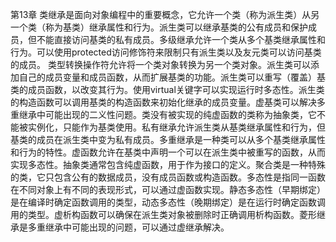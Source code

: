 第13章
类继承是面向对象编程中的重要概念，它允许一个类（称为派生类）从另一个类（称为基类）继承属性和行为。派生类可以继承基类的公有成员和保护成员，但不能直接访问基类的私有成员。多级继承允许一个类从多个基类继承属性和行为。可以使用protected访问修饰符来限制只有派生类以及友元类可以访问基类的成员。
类型转换操作符允许将一个类对象转换为另一个类对象。派生类可以添加自己的成员变量和成员函数，从而扩展基类的功能。派生类可以重写（覆盖）基类的成员函数，以改变其行为。使用virtual关键字可以实现运行时多态性。派生类的构造函数可以调用基类的构造函数来初始化继承的成员变量。虚基类可以解决多重继承中可能出现的二义性问题。类没有被实现的纯虚函数的类称为抽象类，它不能被实例化，只能作为基类使用。私有继承允许派生类从基类继承属性和行为，但基类的成员在派生类中变为私有成员。多重继承是一种类可以从多个基类继承属性和行为的特性。虚函数允许在基类中声明一个可以在派生类中被重写的函数，从而实现多态性。抽象类通常包含纯虚函数，用于作为接口的定义。聚合类是一种特殊的类，它只包含公有的数据成员，没有成员函数或构造函数。多态性是指同一函数在不同对象上有不同的表现形式，可以通过虚函数实现。静态多态性（早期绑定）是在编译时确定函数调用的类型，动态多态性（晚期绑定）是在运行时确定函数调用的类型。虚析构函数可以确保在派生类对象被删除时正确调用析构函数。菱形继承是多重继承中可能出现的问题，可以通过虚继承解决。